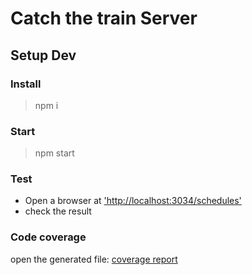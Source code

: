 # Catch the train Server

## Setup Dev

### Install

> npm i

### Start

> npm start

### Test

- Open a browser at ['http://localhost:3034/schedules'](http://localhost:3034/schedules)
- check the result

### Code coverage

open the generated file: [coverage report](./coverage/lcov-report/index.html)
